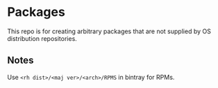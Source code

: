 # Packages

This repo is for creating arbitrary packages that are not supplied by OS distribution repositories.

## Notes

Use `<rh dist>/<maj ver>/<arch>/RPMS` in bintray for RPMs.